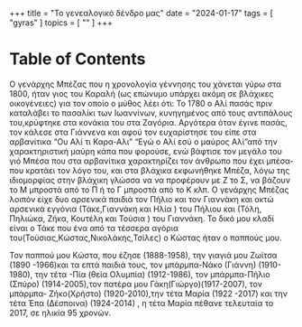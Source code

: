 +++
title = "Το γενεαλογικό δένδρο μας"
date = "2024-01-17"
tags = [ "gyras" ]
topics = [ "" ]
+++


# Table of Contents



Ο γενάρχης Μπέζας που η χρονολογία γέννησης του χάνεται γύρω στα 1800, ήταν γιος του Καραλή (ως επώνυμο υπάρχει ακόμη σε βλάχικες οικογένειες) για τον οποίο ο μύθος λέει ότι: Το 1780 ο Αλί πασάς πριν καταλάβει το πασαλίκι των Ιωαννίνων, κυνηγημένος από τους αντιπάλους του,κρύφτηκε στα κονάκια του στα Ζαγόρια. Αργότερα όταν έγινε πασάς, τον κάλεσε στα Γιάννενα και αφού τον ευχαρίστησε του είπε στα αρβανίτικα “Ου Αλί τι Καρα-Αλι” “Εγώ ο Αλί εσύ ο μαύρος Αλί”από την χαρακτηριστική μαύρη κάπα που φορούσε, ενώ βάφτισε τον μεγάλο του γιό Μπέσα που στα αρβανίτικα χαρακτηρίζει τον άνθρωπο που έχει μπέσα-που κρατάει τον λόγο του, και στα βλάχικα εκφωνήθηκε Μπέζα, λόγω της ιδιομορφίας στην βλάχικη γλώσσα να να προφέρουν με Ζ το Σ, να βάζουν το Μ μπροστά από το Π ή το Γ μπροστά από το Κ κλπ.
 Ο γενάρχης Μπέζας λοιπόν είχε δυο αρσενικά παιδιά τον Πήλιο και τον Γιαννάκη και οκτώ αρσενικά εγγόνια (Τάκε,Γιαννάκη και Ηλία ) του Πήλιου και (Τόλη, Πηλιώκα, Ζήκα, Κουτέλη και Τούσια ) του Γιαννάκη. Το δικό μου κλαδί είναι ο Τάκε που ένα από τα τέσσερα αγόρια του(Τούσιας,Κώστας,Νικολάκης,Τσίλες) ο Κώστας ήταν ο παππούς μου.

Τον  παππού μου Κώστα, που έζησε (1888-1958), την γιαγιά μου Ζωίτσα (1890 -1966)και τα επτά παιδιά τους, τον μπάρμπα-Νάκο (Γιάννη) (1910-1980), την τέτα -Πία (θεία Ολυμπία) (1912-1986), τον μπάρμπα-Πήλιο (Σπύρο) (1914-2005),τον πατέρα μου Γάκη(Γιώργο)(1917-2007), τον μπάρμπα- Ζήκο(Χρήστο) (1920-2010),την τέτα Μαρία (1922 -2017) και την τέτα Έπα (Δέσποινα) (1924-2014)
, η τέτα Μαρία  πέθανε τελευταία το 2017, σε ηλικία 95 χρονών.
